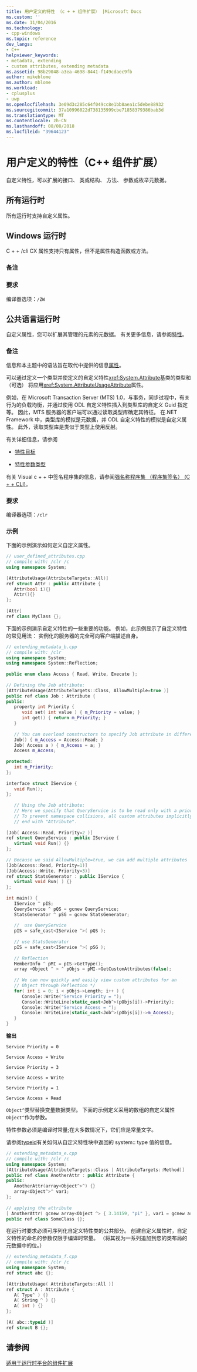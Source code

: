 ```yaml
---
title: 用户定义的特性 （c + + 组件扩展） |Microsoft Docs
ms.custom: ''
ms.date: 11/04/2016
ms.technology:
- cpp-windows
ms.topic: reference
dev_langs:
- C++
helpviewer_keywords:
- metadata, extending
- custom attributes, extending metadata
ms.assetid: 98b29048-a3ea-4698-8441-f149cdaec9fb
author: mikeblome
ms.author: mblome
ms.workload:
- cplusplus
- uwp
ms.openlocfilehash: 3e09d3c285c64f049cc8e1bb8aea1c5debe88932
ms.sourcegitcommit: 37a10996022d738135999cbe71858379386bab3d
ms.translationtype: MT
ms.contentlocale: zh-CN
ms.lasthandoff: 08/08/2018
ms.locfileid: "39644123"
---
```

# <a name="user-defined-attributes--c-component-extensions"></a>用户定义的特性（C++ 组件扩展）
自定义特性，可以扩展的接口、 类或结构、 方法、 参数或枚举元数据。  
  
## <a name="all-runtimes"></a>所有运行时  
 所有运行时支持自定义属性。  
  
## <a name="windows-runtime"></a>Windows 运行时  
 C + + /cli CX 属性支持只有属性，但不是属性构造函数或方法。  
  
### <a name="remarks"></a>备注  
  
### <a name="requirements"></a>要求  
 编译器选项：`/ZW`  
  
## <a name="common-language-runtime"></a>公共语言运行时  
 自定义属性，您可以扩展其管理的元素的元数据。 有关更多信息，请参阅[特性](/dotnet/standard/attributes/index)。  
  
### <a name="remarks"></a>备注  
 信息和本主题中的语法旨在取代中提供的信息[属性](../windows/attribute.md)。  
  
 可以通过定义一个类型并使定义的自定义特性<xref:System.Attribute>基类的类型和 （可选） 将应用<xref:System.AttributeUsageAttribute>属性。  
  
 例如，在 Microsoft Transaction Server (MTS) 1.0，与事务，同步过程中，有关行为的负载均衡，并通过使用 ODL 自定义特性插入到类型库的自定义 Guid 指定等。 因此，MTS 服务器的客户端可以通过读取类型库确定其特征。 在.NET Framework 中，类型库的模拟是元数据，并 ODL 自定义特性的模拟是自定义属性。 此外，读取类型库是类似于类型上使用反射。  
  
 有关详细信息，请参阅  
  
-   [特性目标](../windows/attribute-targets-cpp-component-extensions.md)  
  
-   [特性参数类型](../windows/attribute-parameter-types-cpp-component-extensions.md)  
  
 有关 Visual c + + 中签名程序集的信息，请参阅[强名称程序集 （程序集签名） (C + + CLI)](../dotnet/strong-name-assemblies-assembly-signing-cpp-cli.md)。  
  
### <a name="requirements"></a>要求  
 编译器选项：`/clr`  
  
### <a name="examples"></a>示例  
  
 下面的示例演示如何定义自定义属性。  
  
```cpp  
// user_defined_attributes.cpp  
// compile with: /clr /c  
using namespace System;  
  
[AttributeUsage(AttributeTargets::All)]  
ref struct Attr : public Attribute {  
   Attr(bool i){}  
   Attr(){}  
};  
  
[Attr]  
ref class MyClass {};  
```  
  
 下面的示例演示自定义特性的一些重要的功能。 例如，此示例显示了自定义特性的常见用法： 实例化的服务器的完全可向客户端描述自身。  
  
```cpp  
// extending_metadata_b.cpp  
// compile with: /clr  
using namespace System;  
using namespace System::Reflection;  
  
public enum class Access { Read, Write, Execute };  
  
// Defining the Job attribute:  
[AttributeUsage(AttributeTargets::Class, AllowMultiple=true )]  
public ref class Job : Attribute {  
public:  
   property int Priority {  
      void set( int value ) { m_Priority = value; }  
      int get() { return m_Priority; }  
   }  
  
   // You can overload constructors to specify Job attribute in different ways  
   Job() { m_Access = Access::Read; }  
   Job( Access a ) { m_Access = a; }  
   Access m_Access;  
  
protected:  
   int m_Priority;  
};  
  
interface struct IService {  
   void Run();  
};  
  
   // Using the Job attribute:  
   // Here we specify that QueryService is to be read only with a priority of 2.  
   // To prevent namespace collisions, all custom attributes implicitly   
   // end with "Attribute".   
  
[Job( Access::Read, Priority=2 )]  
ref struct QueryService : public IService {  
   virtual void Run() {}  
};  
  
// Because we said AllowMultiple=true, we can add multiple attributes   
[Job(Access::Read, Priority=1)]  
[Job(Access::Write, Priority=3)]  
ref struct StatsGenerator : public IService {  
   virtual void Run( ) {}  
};  
  
int main() {  
   IService ^ pIS;  
   QueryService ^ pQS = gcnew QueryService;  
   StatsGenerator ^ pSG = gcnew StatsGenerator;  
  
   //  use QueryService  
   pIS = safe_cast<IService ^>( pQS );  
  
   // use StatsGenerator  
   pIS = safe_cast<IService ^>( pSG );  
  
   // Reflection  
   MemberInfo ^ pMI = pIS->GetType();  
   array <Object ^ > ^ pObjs = pMI->GetCustomAttributes(false);  
  
   // We can now quickly and easily view custom attributes for an   
   // Object through Reflection */  
   for( int i = 0; i < pObjs->Length; i++ ) {  
      Console::Write("Service Priority = ");  
      Console::WriteLine(static_cast<Job^>(pObjs[i])->Priority);  
      Console::Write("Service Access = ");  
      Console::WriteLine(static_cast<Job^>(pObjs[i])->m_Access);  
   }  
}  
```  
  
 **输出**  
  
```Output  
Service Priority = 0  
  
Service Access = Write  
  
Service Priority = 3  
  
Service Access = Write  
  
Service Priority = 1  
  
Service Access = Read  
```  
  
 `Object^`类型替换变量数据类型。 下面的示例定义采用的数组的自定义属性`Object^`作为参数。  
  
 特性参数必须是编译时常量;在大多数情况下，它们应是常量文字。  
  
 请参阅[typeid](../windows/typeid-cpp-component-extensions.md)有关如何从自定义特性块中返回的 system:: type 值的信息。  
  
```cpp  
// extending_metadata_e.cpp  
// compile with: /clr /c  
using namespace System;  
[AttributeUsage(AttributeTargets::Class | AttributeTargets::Method)]  
public ref class AnotherAttr : public Attribute {  
public:  
   AnotherAttr(array<Object^>^) {}  
   array<Object^>^ var1;  
};  
  
// applying the attribute  
[ AnotherAttr( gcnew array<Object ^> { 3.14159, "pi" }, var1 = gcnew array<Object ^> { "a", "b" } ) ]  
public ref class SomeClass {};  
```  
  
 在运行时要求必须可序列化自定义特性类的公共部分。  创建自定义属性时，自定义特性的命名的参数仅限于编译时常量。  （将其视为一系列追加到您的类布局的元数据中的位。）  
  
```cpp  
// extending_metadata_f.cpp  
// compile with: /clr /c  
using namespace System;  
ref struct abc {};  
  
[AttributeUsage( AttributeTargets::All )]  
ref struct A : Attribute {  
   A( Type^ ) {}  
   A( String ^ ) {}  
   A( int ) {}  
};  
  
[A( abc::typeid )]  
ref struct B {};  
```  
  
## <a name="see-also"></a>请参阅  
 [适用于运行时平台的组件扩展](../windows/component-extensions-for-runtime-platforms.md)